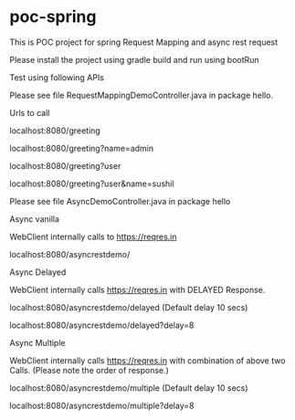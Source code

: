 # poc-spring
This is POC project for spring Request Mapping and async rest request

Please install the project using gradle build and run using bootRun



Test using following APIs

Please see file RequestMappingDemoController.java in package hello.

Urls to call


localhost:8080/greeting

localhost:8080/greeting?name=admin

localhost:8080/greeting?user

localhost:8080/greeting?user&name=sushil





Please see file AsyncDemoController.java in package hello

Async vanilla

WebClient internally calls to https://reqres.in 

localhost:8080/asyncrestdemo/


Async Delayed

WebClient internally calls  https://reqres.in with DELAYED Response.

localhost:8080/asyncrestdemo/delayed (Default delay 10 secs)

localhost:8080/asyncrestdemo/delayed?delay=8


Async Multiple

WebClient internally calls  https://reqres.in with combination of above two Calls. (Please note the order of response.)

localhost:8080/asyncrestdemo/multiple (Default delay 10 secs)

localhost:8080/asyncrestdemo/multiple?delay=8



